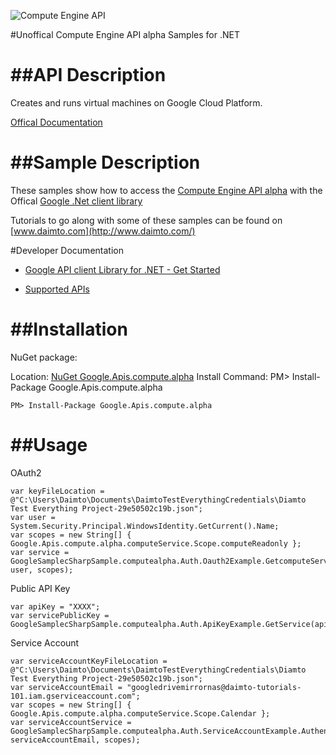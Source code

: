 ﻿![Compute Engine API](https://www.google.com/images/icons/product/compute_engine-32.png)

#Unoffical Compute Engine API alpha Samples for .NET  

##API Description
=============

Creates and runs virtual machines on Google Cloud Platform.

[Offical Documentation](https://developers.google.com/compute/docs/reference/latest/)

##Sample Description
=============

These samples show how to access the [Compute Engine API alpha](https://developers.google.com/compute/docs/reference/latest/) with the Offical [Google .Net client library](https://github.com/google/google-api-dotnet-client)

Tutorials to go along with some of these samples can be found on [www.daimto.com](http://www.daimto.com/)

#Developer Documentation

* [Google API client Library for .NET - Get Started](https://developers.google.com/api-client-library/dotnet/get_started)

* [Supported APIs](https://developers.google.com/api-client-library/dotnet/apis/)

##Installation
=================================

NuGet package:

Location: [NuGet Google.Apis.compute.alpha](https://www.nuget.org/packages/Google.Apis.compute.alpha)
Install Command: PM>  Install-Package Google.Apis.compute.alpha

```
PM> Install-Package Google.Apis.compute.alpha
```

##Usage
=================================

OAuth2
```
var keyFileLocation = @"C:\Users\Daimto\Documents\DaimtoTestEverythingCredentials\Diamto Test Everything Project-29e50502c19b.json";
var user = System.Security.Principal.WindowsIdentity.GetCurrent().Name;
var scopes = new String[] { Google.Apis.compute.alpha.computeService.Scope.computeReadonly };
var service = GoogleSamplecSharpSample.computealpha.Auth.Oauth2Example.GetcomputeService(keyFileLocation, user, scopes);
```
Public API Key
```
var apiKey = "XXXX";
var servicePublicKey = GoogleSamplecSharpSample.computealpha.Auth.ApiKeyExample.GetService(apiKey);
```
Service Account
```
var serviceAccountKeyFileLocation = @"C:\Users\Daimto\Documents\DaimtoTestEverythingCredentials\Diamto Test Everything Project-29e50502c19b.json";
var serviceAccountEmail = "googledrivemirrornas@daimto-tutorials-101.iam.gserviceaccount.com";
var scopes = new String[] { Google.Apis.compute.alpha.computeService.Scope.Calendar };            
var serviceAccountService = GoogleSamplecSharpSample.computealpha.Auth.ServiceAccountExample.AuthenticateServiceAccount(serviceAccountKeyFileLocation, serviceAccountEmail, scopes);
```
